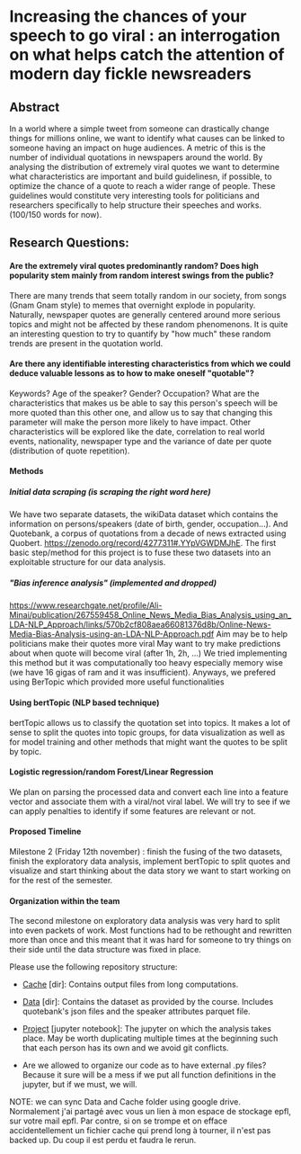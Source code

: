 
# Increasing the chances of your speech to go viral : an interrogation on what helps catch the attention of modern day fickle newsreaders 



## Abstract 
In a world where a simple tweet from someone can drastically change things for millions online, we want to identify what causes can be linked to someone having an impact on huge audiences. A metric of this is the number of individual quotations in newspapers around the world. By analysing the distribution of extremely viral quotes we want to determine what characteristics are important and build guidelinesn, if possible, to optimize the chance of a quote to reach a wider range of people. These guidelines would constitute very interesting tools for politicians and researchers specifically to help structure their speeches and works. (100/150 words for now).


## **Research Questions:**

#### **Are the extremely viral quotes predominantly random? Does high popularity stem mainly from random interest swings from the public?**
There are many trends that seem totally random in our society, from songs (Gnam Gnam style) to memes that overnight explode in popularity. Naturally, newspaper quotes are generally centered around more serious topics and might not be affected by these random phenomenons. It is quite an interesting question to try to quantify by "how much" these random trends are present in the quotation world.

#### **Are there any identifiable interesting characteristics from which we could deduce valuable lessons as to how to make oneself "quotable"?**
Keywords? Age of the speaker? Gender? Occupation? What are the characteristics that makes us be able to say this person's speech will be more quoted than this other one, and allow us to say that changing this parameter will make the person more likely to have impact.
Other characteristics will be explored like the date, correlation to real world events, nationality, newspaper type and the variance of date per quote (distribution of quote repetition).

#### Methods

##### Initial data scraping (is scraping the right word here)
We have two separate datasets, the wikiData dataset which contains the information on persons/speakers (date of birth, gender, occupation...). And Quotebank, a corpus of quotations from a decade of news extracted using Quobert. https://zenodo.org/record/4277311#.YYpVGWDMJhE. The first basic step/method for this project is to fuse these two datasets into an exploitable structure for our data analysis. 

##### "Bias inference analysis" (implemented and dropped)
https://www.researchgate.net/profile/Ali-Minai/publication/267559458_Online_News_Media_Bias_Analysis_using_an_LDA-NLP_Approach/links/570b2cf808aea66081376d8b/Online-News-Media-Bias-Analysis-using-an-LDA-NLP-Approach.pdf
Aim may be to help politicians make their quotes more viral
May want to try make predictions about when quote will become viral (after 1h, 2h, ...)
We tried implementing this method but it was computationally too heavy especially memory wise (we have 16 gigas of ram and it was insufficient). Anyways, we prefered using
BerTopic which provided more useful functionalities

#### Using bertTopic (NLP based technique)
bertTopic allows us to classify the quotation set into topics. It makes a lot of sense to split the quotes into topic groups, for data visualization as well as for model training and other methods that might want the quotes to be split by topic. 

#### Logistic regression/random Forest/Linear Regression
We plan on parsing the processed data and convert each line into a feature vector and associate them with a viral/not viral label.
We will try to see if we can apply penalties to identify if some features are relevant or not.  

 
#### Proposed Timeline
Milestone 2 (Friday 12th november) : finish the fusing of the two datasets, finish the exploratory data analysis, implement bertTopic to split quotes and visualize and start thinking about the data story we want to start working on for the rest of the semester. 

#### Organization within the team
The second milestone on exploratory data analysis was very hard to split into even packets of work. Most functions had to be rethought and rewritten more than once and this meant that it was hard for someone to try things on their side until the data structure was fixed in place. 



Please use the following repository structure:

- [Cache](Cache) [dir]: Contains output files from long computations.
- [Data](Data) [dir]: Contains the dataset as provided by the course. Includes quotebank's json files and the speaker attributes parquet file.
- [Project](Project.ipynb) [jupyter notebook]: The jupyter on which the analysis takes place. May be worth duplicating multiple times at the beginning such that each person has its own and we avoid git conflicts.

- Are we allowed to organize our code as to have external .py files? Because it sure will be a mess if we put all function definitions in the jupyter, but if we must, we will.

NOTE: we can sync Data and Cache folder using google drive. Normalement j'ai partagé avec vous un lien à mon espace de stockage epfl, sur votre mail epfl.
Par contre, si on se trompe et on efface accidentellement un fichier cache qui prend long à tourner, il n'est pas backed up. Du coup il est perdu et faudra le rerun.
